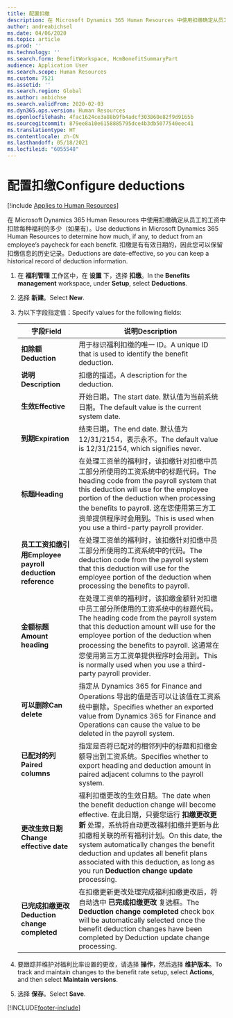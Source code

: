 ```yaml
---
title: 配置扣缴
description: 在 Microsoft Dynamics 365 Human Resources 中使用扣缴确定从员工的工资中扣除每种福利的多少（如果有）。
author: andreabichsel
ms.date: 04/06/2020
ms.topic: article
ms.prod: ''
ms.technology: ''
ms.search.form: BenefitWorkspace, HcmBenefitSummaryPart
audience: Application User
ms.search.scope: Human Resources
ms.custom: 7521
ms.assetid: ''
ms.search.region: Global
ms.author: anbichse
ms.search.validFrom: 2020-02-03
ms.dyn365.ops.version: Human Resources
ms.openlocfilehash: 4fac1624ce3a88b9fb4adcf303860e82f9d9165b
ms.sourcegitcommit: 879ee8a10e6158885795dce4b3db5077540eec41
ms.translationtype: HT
ms.contentlocale: zh-CN
ms.lasthandoff: 05/18/2021
ms.locfileid: "6055548"
---
```

# <a name="configure-deductions"></a><span data-ttu-id="c994a-103">配置扣缴</span><span class="sxs-lookup"><span data-stu-id="c994a-103">Configure deductions</span></span>

[!include [Applies to Human Resources](../includes/applies-to-hr.md)]

<span data-ttu-id="c994a-104">在 Microsoft Dynamics 365 Human Resources 中使用扣缴确定从员工的工资中扣除每种福利的多少（如果有）。</span><span class="sxs-lookup"><span data-stu-id="c994a-104">Use deductions in Microsoft Dynamics 365 Human Resources to determine how much, if any, to deduct from an employee’s paycheck for each benefit.</span></span> <span data-ttu-id="c994a-105">扣缴是有有效日期的，因此您可以保留扣缴信息的历史记录。</span><span class="sxs-lookup"><span data-stu-id="c994a-105">Deductions are date-effective, so you can keep a historical record of deduction information.</span></span> 

1. <span data-ttu-id="c994a-106">在 **福利管理** 工作区中，在 **设置** 下，选择 **扣缴**。</span><span class="sxs-lookup"><span data-stu-id="c994a-106">In the **Benefits management** workspace, under **Setup**, select **Deductions**.</span></span>

2. <span data-ttu-id="c994a-107">选择 **新建**。</span><span class="sxs-lookup"><span data-stu-id="c994a-107">Select **New**.</span></span>

3. <span data-ttu-id="c994a-108">为以下字段指定值：</span><span class="sxs-lookup"><span data-stu-id="c994a-108">Specify values for the following fields:</span></span>

   | <span data-ttu-id="c994a-109">字段</span><span class="sxs-lookup"><span data-stu-id="c994a-109">Field</span></span> | <span data-ttu-id="c994a-110">说明</span><span class="sxs-lookup"><span data-stu-id="c994a-110">Description</span></span> |
   | --- | --- |
   | <span data-ttu-id="c994a-111">**扣除额**</span><span class="sxs-lookup"><span data-stu-id="c994a-111">**Deduction**</span></span> | <span data-ttu-id="c994a-112">用于标识福利扣缴的唯一 ID。</span><span class="sxs-lookup"><span data-stu-id="c994a-112">A unique ID that is used to identify the benefit deduction.</span></span> |
   | <span data-ttu-id="c994a-113">**说明**</span><span class="sxs-lookup"><span data-stu-id="c994a-113">**Description**</span></span> | <span data-ttu-id="c994a-114">扣缴的描述。</span><span class="sxs-lookup"><span data-stu-id="c994a-114">A description for the deduction.</span></span> |
   | <span data-ttu-id="c994a-115">**生效**</span><span class="sxs-lookup"><span data-stu-id="c994a-115">**Effective**</span></span> | <span data-ttu-id="c994a-116">开始日期。</span><span class="sxs-lookup"><span data-stu-id="c994a-116">The start date.</span></span> <span data-ttu-id="c994a-117">默认值为当前系统日期。</span><span class="sxs-lookup"><span data-stu-id="c994a-117">The default value is the current system date.</span></span> |
   | <span data-ttu-id="c994a-118">**到期**</span><span class="sxs-lookup"><span data-stu-id="c994a-118">**Expiration**</span></span> | <span data-ttu-id="c994a-119">结束日期。</span><span class="sxs-lookup"><span data-stu-id="c994a-119">The end date.</span></span> <span data-ttu-id="c994a-120">默认值为 12/31/2154，表示永不。</span><span class="sxs-lookup"><span data-stu-id="c994a-120">The default value is 12/31/2154, which signifies never.</span></span> |
   | <span data-ttu-id="c994a-121">**标题**</span><span class="sxs-lookup"><span data-stu-id="c994a-121">**Heading**</span></span> | <span data-ttu-id="c994a-122">在处理工资单的福利时，该扣缴针对扣缴中员工部分所使用的工资系统中的标题代码。</span><span class="sxs-lookup"><span data-stu-id="c994a-122">The heading code from the payroll system that this deduction will use for the employee portion of the deduction when processing the benefits to payroll.</span></span> <span data-ttu-id="c994a-123">这在您使用第三方工资单提供程序时会用到。</span><span class="sxs-lookup"><span data-stu-id="c994a-123">This is used when you use a third-party payroll provider.</span></span> |
   | <span data-ttu-id="c994a-124">**员工工资扣缴引用**</span><span class="sxs-lookup"><span data-stu-id="c994a-124">**Employee payroll deduction reference**</span></span> | <span data-ttu-id="c994a-125">在处理工资单的福利时，该扣缴针对扣缴中员工部分所使用的工资系统中的代码。</span><span class="sxs-lookup"><span data-stu-id="c994a-125">The deduction code from the payroll system that this deduction will use for the employee portion of the deduction when processing the benefits to payroll.</span></span> |
   | <span data-ttu-id="c994a-126">**金额标题**</span><span class="sxs-lookup"><span data-stu-id="c994a-126">**Amount heading**</span></span> | <span data-ttu-id="c994a-127">在处理工资单的福利时，该扣缴金额针对扣缴中员工部分所使用的工资系统中的标题代码。</span><span class="sxs-lookup"><span data-stu-id="c994a-127">The heading code from the payroll system that this deduction amount will use for the employee portion of the deduction when processing the benefits to payroll.</span></span> <span data-ttu-id="c994a-128">这通常在您使用第三方工资单提供程序时会用到。</span><span class="sxs-lookup"><span data-stu-id="c994a-128">This is normally used when you use a third-party payroll provider.</span></span> |
   | <span data-ttu-id="c994a-129">**可以删除**</span><span class="sxs-lookup"><span data-stu-id="c994a-129">**Can delete**</span></span> | <span data-ttu-id="c994a-130">指定从 Dynamics 365 for Finance and Operations 导出的值是否可以让该值在工资系统中删除。</span><span class="sxs-lookup"><span data-stu-id="c994a-130">Specifies whether an exported value from Dynamics 365 for Finance and Operations can cause the value to be deleted in the payroll system.</span></span> |
   | <span data-ttu-id="c994a-131">**已配对的列**</span><span class="sxs-lookup"><span data-stu-id="c994a-131">**Paired columns**</span></span> | <span data-ttu-id="c994a-132">指定是否将已配对的相邻列中的标题和扣缴金额导出到工资系统。</span><span class="sxs-lookup"><span data-stu-id="c994a-132">Specifies whether to export heading and deduction amount in paired adjacent columns to the payroll system.</span></span> |
   | <span data-ttu-id="c994a-133">**更改生效日期**</span><span class="sxs-lookup"><span data-stu-id="c994a-133">**Change effective date**</span></span> | <span data-ttu-id="c994a-134">福利扣缴更改的生效日期。</span><span class="sxs-lookup"><span data-stu-id="c994a-134">The date when the benefit deduction change will become effective.</span></span> <span data-ttu-id="c994a-135">在此日期，只要您运行 **扣缴更改更新** 处理，系统将自动更改福利扣缴并更新与此扣缴相关联的所有福利计划。</span><span class="sxs-lookup"><span data-stu-id="c994a-135">On this date, the system automatically changes the benefit deduction and updates all benefit plans associated with this deduction, as long as you run **Deduction change update** processing.</span></span> |
   | <span data-ttu-id="c994a-136">**已完成扣缴更改**</span><span class="sxs-lookup"><span data-stu-id="c994a-136">**Deduction change completed**</span></span> | <span data-ttu-id="c994a-137">在扣缴更新更改处理完成福利扣缴更改后，将自动选中 **已完成扣缴更改** 复选框。</span><span class="sxs-lookup"><span data-stu-id="c994a-137">The **Deduction change completed** check box will be automatically selected once the benefit deduction changes have been completed by Deduction update change processing.</span></span> |
   
4. <span data-ttu-id="c994a-138">要跟踪并维护对福利比率设置的更改，请选择 **操作**，然后选择 **维护版本**。</span><span class="sxs-lookup"><span data-stu-id="c994a-138">To track and maintain changes to the benefit rate setup, select **Actions**, and then select **Maintain versions**.</span></span>

5. <span data-ttu-id="c994a-139">选择 **保存**。</span><span class="sxs-lookup"><span data-stu-id="c994a-139">Select **Save**.</span></span> 


[!INCLUDE[footer-include](../includes/footer-banner.md)]